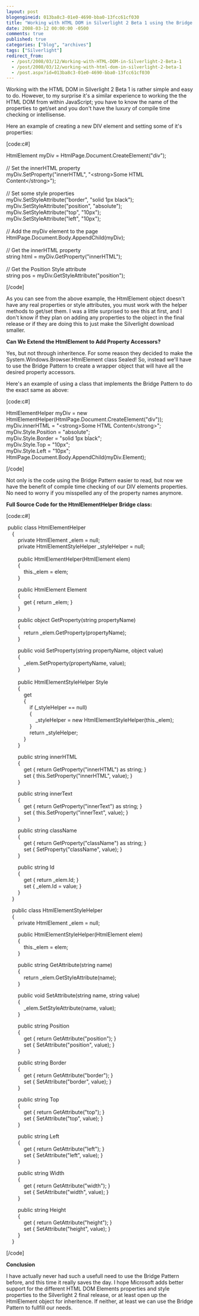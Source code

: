 ```yaml
---
layout: post
blogengineid: 013ba8c3-01e0-4690-bba0-13fcc61cf030
title: "Working with HTML DOM in Silverlight 2 Beta 1 using the Bridge Pattern"
date: 2008-03-12 00:00:00 -0500
comments: true
published: true
categories: ["blog", "archives"]
tags: ["Silverlight"]
redirect_from: 
  - /post/2008/03/12/Working-with-HTML-DOM-in-Silverlight-2-Beta-1
  - /post/2008/03/12/working-with-html-dom-in-silverlight-2-beta-1
  - /post.aspx?id=013ba8c3-01e0-4690-bba0-13fcc61cf030
---
```

<!-- more -->
<p>
Working with the HTML DOM in Silverlight 2 Beta 1 is rather simple and easy to do. However, to my surprise it&#39;s a similar experience to working the the HTML DOM from within JavaScript; you have to know the name of the properties to get/set and you don&#39;t have the luxury of compile time checking or intellisense. 
</p>
<p>
Here an example of creating a new DIV element and setting some of it&#39;s properties: 
</p>
<p>
[code:c#] 
</p>
<p>
HtmlElement myDiv = HtmlPage.Document.CreateElement(&quot;div&quot;);<br />
<br />
// Set the innerHTML property<br />
myDiv.SetProperty(&quot;innerHTML&quot;, &quot;&lt;strong&gt;Some HTML Content&lt;/strong&gt;&quot;);<br />
<br />
// Set some style properties<br />
myDiv.SetStyleAttribute(&quot;border&quot;, &quot;solid 1px black&quot;);<br />
myDiv.SetStyleAttribute(&quot;position&quot;, &quot;absolute&quot;);<br />
myDiv.SetStyleAttribute(&quot;top&quot;, &quot;10px&quot;);<br />
myDiv.SetStyleAttribute(&quot;left&quot;, &quot;10px&quot;);<br />
<br />
// Add the myDiv element to the page<br />
HtmlPage.Document.Body.AppendChild(myDiv);<br />
<br />
// Get the innerHTML property<br />
string html = myDiv.GetProperty(&quot;innerHTML&quot;);<br />
<br />
// Get the Position Style attribute<br />
string pos = myDiv.GetStyleAttribute(&quot;position&quot;); 
</p>
<p>
[/code] 
</p>
<p>
As you can see from the above example, the HtmlElement object doesn&#39;t have any real properties or style attributes, you must work with the helper methods to get/set them. I was a little surprised to see this at first, and I don&#39;t know if they plan on adding any properties to the object in the final release or if they are doing this to just make the Silverlight download smaller. 
</p>
<p>
<strong>Can We&nbsp;Extend the HtmlElement to Add Property Accessors?</strong> 
</p>
<p>
Yes, but not through inheritence. For some reason they decided to make the System.Windows.Browser.HtmlElement class Sealed! So, instead we&#39;ll have to use the Bridge Pattern to create a wrapper object that will have all the desired property accessors. 
</p>
<p>
Here&#39;s an example of using a class that implements the Bridge Pattern to do the exact same as above: 
</p>
<p>
[code:c#] 
</p>
<p>
HtmlElementHelper myDiv = new HtmlElementHelper(HtmlPage.Document.CreateElement(&quot;div&quot;));<br />
myDiv.innerHTML = &quot;&lt;strong&gt;Some HTML Content&lt;/strong&gt;&quot;;<br />
myDiv.Style.Position = &quot;absolute&quot;;<br />
myDiv.Style.Border = &quot;solid 1px black&quot;;<br />
myDiv.Style.Top = &quot;10px&quot;;<br />
myDiv.Style.Left = &quot;10px&quot;;<br />
HtmlPage.Document.Body.AppendChild(myDiv.Element); 
</p>
<p>
[/code] 
</p>
<p>
Not only is the code using the&nbsp;Bridge Pattern&nbsp;easier to read, but now we have the benefit of compile time checking of our DIV elements properties. No need to worry if you misspelled any of the property names anymore. 
</p>
<p>
<strong>Full Source Code for the HtmlElementHelper&nbsp;Bridge class:</strong> 
</p>
<p>
[code:c#] 
</p>
<p>
&nbsp;public class HtmlElementHelper<br />
&nbsp;&nbsp;&nbsp; {<br />
&nbsp;&nbsp;&nbsp;&nbsp;&nbsp;&nbsp;&nbsp; private HtmlElement _elem = null;<br />
&nbsp;&nbsp;&nbsp;&nbsp;&nbsp;&nbsp;&nbsp; private HtmlElementStyleHelper _styleHelper = null;<br />
&nbsp;&nbsp;&nbsp;&nbsp;&nbsp;&nbsp;&nbsp; <br />
&nbsp;&nbsp;&nbsp;&nbsp;&nbsp;&nbsp;&nbsp; public HtmlElementHelper(HtmlElement elem)<br />
&nbsp;&nbsp;&nbsp;&nbsp;&nbsp;&nbsp;&nbsp; {<br />
&nbsp;&nbsp;&nbsp;&nbsp;&nbsp;&nbsp;&nbsp;&nbsp;&nbsp;&nbsp;&nbsp; this._elem = elem;<br />
&nbsp;&nbsp;&nbsp;&nbsp;&nbsp;&nbsp;&nbsp; } 
</p>
<p>
&nbsp;&nbsp;&nbsp;&nbsp;&nbsp;&nbsp;&nbsp; public HtmlElement Element<br />
&nbsp;&nbsp;&nbsp;&nbsp;&nbsp;&nbsp;&nbsp; {<br />
&nbsp;&nbsp;&nbsp;&nbsp;&nbsp;&nbsp;&nbsp;&nbsp;&nbsp;&nbsp;&nbsp; get { return _elem; }<br />
&nbsp;&nbsp;&nbsp;&nbsp;&nbsp;&nbsp;&nbsp; } 
</p>
<p>
&nbsp;&nbsp;&nbsp;&nbsp;&nbsp;&nbsp;&nbsp; public object GetProperty(string propertyName)<br />
&nbsp;&nbsp;&nbsp;&nbsp;&nbsp;&nbsp;&nbsp; {<br />
&nbsp;&nbsp;&nbsp;&nbsp;&nbsp;&nbsp;&nbsp;&nbsp;&nbsp;&nbsp;&nbsp; return _elem.GetProperty(propertyName);<br />
&nbsp;&nbsp;&nbsp;&nbsp;&nbsp;&nbsp;&nbsp; } 
</p>
<p>
&nbsp;&nbsp;&nbsp;&nbsp;&nbsp;&nbsp;&nbsp; public void SetProperty(string propertyName, object value)<br />
&nbsp;&nbsp;&nbsp;&nbsp;&nbsp;&nbsp;&nbsp; {<br />
&nbsp;&nbsp;&nbsp;&nbsp;&nbsp;&nbsp;&nbsp;&nbsp;&nbsp;&nbsp;&nbsp; _elem.SetProperty(propertyName, value);<br />
&nbsp;&nbsp;&nbsp;&nbsp;&nbsp;&nbsp;&nbsp; }<br />
&nbsp;&nbsp;&nbsp;&nbsp;&nbsp;&nbsp;&nbsp; <br />
&nbsp;&nbsp;&nbsp;&nbsp;&nbsp;&nbsp;&nbsp; public HtmlElementStyleHelper Style<br />
&nbsp;&nbsp;&nbsp;&nbsp;&nbsp;&nbsp;&nbsp; {<br />
&nbsp;&nbsp;&nbsp;&nbsp;&nbsp;&nbsp;&nbsp;&nbsp;&nbsp;&nbsp;&nbsp; get<br />
&nbsp;&nbsp;&nbsp;&nbsp;&nbsp;&nbsp;&nbsp;&nbsp;&nbsp;&nbsp;&nbsp; {<br />
&nbsp;&nbsp;&nbsp;&nbsp;&nbsp;&nbsp;&nbsp;&nbsp;&nbsp;&nbsp;&nbsp;&nbsp;&nbsp;&nbsp;&nbsp; if (_styleHelper == null)<br />
&nbsp;&nbsp;&nbsp;&nbsp;&nbsp;&nbsp;&nbsp;&nbsp;&nbsp;&nbsp;&nbsp;&nbsp;&nbsp;&nbsp;&nbsp; {<br />
&nbsp;&nbsp;&nbsp;&nbsp;&nbsp;&nbsp;&nbsp;&nbsp;&nbsp;&nbsp;&nbsp;&nbsp;&nbsp;&nbsp;&nbsp;&nbsp;&nbsp;&nbsp;&nbsp; _styleHelper = new HtmlElementStyleHelper(this._elem);<br />
&nbsp;&nbsp;&nbsp;&nbsp;&nbsp;&nbsp;&nbsp;&nbsp;&nbsp;&nbsp;&nbsp;&nbsp;&nbsp;&nbsp;&nbsp; }<br />
&nbsp;&nbsp;&nbsp;&nbsp;&nbsp;&nbsp;&nbsp;&nbsp;&nbsp;&nbsp;&nbsp;&nbsp;&nbsp;&nbsp;&nbsp; return _styleHelper;<br />
&nbsp;&nbsp;&nbsp;&nbsp;&nbsp;&nbsp;&nbsp;&nbsp;&nbsp;&nbsp;&nbsp; }<br />
&nbsp;&nbsp;&nbsp;&nbsp;&nbsp;&nbsp;&nbsp; } 
</p>
<p>
&nbsp;&nbsp;&nbsp;&nbsp;&nbsp;&nbsp;&nbsp; public string innerHTML<br />
&nbsp;&nbsp;&nbsp;&nbsp;&nbsp;&nbsp;&nbsp; {<br />
&nbsp;&nbsp;&nbsp;&nbsp;&nbsp;&nbsp;&nbsp;&nbsp;&nbsp;&nbsp;&nbsp; get { return GetProperty(&quot;innerHTML&quot;) as string; }<br />
&nbsp;&nbsp;&nbsp;&nbsp;&nbsp;&nbsp;&nbsp;&nbsp;&nbsp;&nbsp;&nbsp; set { this.SetProperty(&quot;innerHTML&quot;, value); }<br />
&nbsp;&nbsp;&nbsp;&nbsp;&nbsp;&nbsp;&nbsp; } 
</p>
<p>
&nbsp;&nbsp;&nbsp;&nbsp;&nbsp;&nbsp;&nbsp; public string innerText<br />
&nbsp;&nbsp;&nbsp;&nbsp;&nbsp;&nbsp;&nbsp; {<br />
&nbsp;&nbsp;&nbsp;&nbsp;&nbsp;&nbsp;&nbsp;&nbsp;&nbsp;&nbsp;&nbsp; get { return GetProperty(&quot;innerText&quot;) as string; }<br />
&nbsp;&nbsp;&nbsp;&nbsp;&nbsp;&nbsp;&nbsp;&nbsp;&nbsp;&nbsp;&nbsp; set { this.SetProperty(&quot;innerText&quot;, value); }<br />
&nbsp;&nbsp;&nbsp;&nbsp;&nbsp;&nbsp;&nbsp; } 
</p>
<p>
&nbsp;&nbsp;&nbsp;&nbsp;&nbsp;&nbsp;&nbsp; public string className<br />
&nbsp;&nbsp;&nbsp;&nbsp;&nbsp;&nbsp;&nbsp; {<br />
&nbsp;&nbsp;&nbsp;&nbsp;&nbsp;&nbsp;&nbsp;&nbsp;&nbsp;&nbsp;&nbsp; get { return GetProperty(&quot;className&quot;) as string; }<br />
&nbsp;&nbsp;&nbsp;&nbsp;&nbsp;&nbsp;&nbsp;&nbsp;&nbsp;&nbsp;&nbsp; set { SetProperty(&quot;className&quot;, value); }<br />
&nbsp;&nbsp;&nbsp;&nbsp;&nbsp;&nbsp;&nbsp; } 
</p>
<p>
&nbsp;&nbsp;&nbsp;&nbsp;&nbsp;&nbsp;&nbsp; public string Id<br />
&nbsp;&nbsp;&nbsp;&nbsp;&nbsp;&nbsp;&nbsp; {<br />
&nbsp;&nbsp;&nbsp;&nbsp;&nbsp;&nbsp;&nbsp;&nbsp;&nbsp;&nbsp;&nbsp; get { return _elem.Id; }<br />
&nbsp;&nbsp;&nbsp;&nbsp;&nbsp;&nbsp;&nbsp;&nbsp;&nbsp;&nbsp;&nbsp; set { _elem.Id = value; }<br />
&nbsp;&nbsp;&nbsp;&nbsp;&nbsp;&nbsp;&nbsp; }<br />
&nbsp;&nbsp;&nbsp; } 
</p>
<p>
&nbsp;&nbsp;&nbsp; public class HtmlElementStyleHelper<br />
&nbsp;&nbsp;&nbsp; {<br />
&nbsp;&nbsp;&nbsp;&nbsp;&nbsp;&nbsp;&nbsp; private HtmlElement _elem = null; 
</p>
<p>
&nbsp;&nbsp;&nbsp;&nbsp;&nbsp;&nbsp;&nbsp; public HtmlElementStyleHelper(HtmlElement elem)<br />
&nbsp;&nbsp;&nbsp;&nbsp;&nbsp;&nbsp;&nbsp; {<br />
&nbsp;&nbsp;&nbsp;&nbsp;&nbsp;&nbsp;&nbsp;&nbsp;&nbsp;&nbsp;&nbsp; this._elem = elem;<br />
&nbsp;&nbsp;&nbsp;&nbsp;&nbsp;&nbsp;&nbsp; } 
</p>
<p>
&nbsp;&nbsp;&nbsp;&nbsp;&nbsp;&nbsp;&nbsp; public string GetAttribute(string name)<br />
&nbsp;&nbsp;&nbsp;&nbsp;&nbsp;&nbsp;&nbsp; {<br />
&nbsp;&nbsp;&nbsp;&nbsp;&nbsp;&nbsp;&nbsp;&nbsp;&nbsp;&nbsp;&nbsp; return _elem.GetStyleAttribute(name);<br />
&nbsp;&nbsp;&nbsp;&nbsp;&nbsp;&nbsp;&nbsp; } 
</p>
<p>
&nbsp;&nbsp;&nbsp;&nbsp;&nbsp;&nbsp;&nbsp; public void SetAttribute(string name, string value)<br />
&nbsp;&nbsp;&nbsp;&nbsp;&nbsp;&nbsp;&nbsp; {<br />
&nbsp;&nbsp;&nbsp;&nbsp;&nbsp;&nbsp;&nbsp;&nbsp;&nbsp;&nbsp;&nbsp; _elem.SetStyleAttribute(name, value);<br />
&nbsp;&nbsp;&nbsp;&nbsp;&nbsp;&nbsp;&nbsp; } 
</p>
<p>
&nbsp;&nbsp;&nbsp;&nbsp;&nbsp;&nbsp;&nbsp; public string Position<br />
&nbsp;&nbsp;&nbsp;&nbsp;&nbsp;&nbsp;&nbsp; {<br />
&nbsp;&nbsp;&nbsp;&nbsp;&nbsp;&nbsp;&nbsp;&nbsp;&nbsp;&nbsp;&nbsp; get { return GetAttribute(&quot;position&quot;); }<br />
&nbsp;&nbsp;&nbsp;&nbsp;&nbsp;&nbsp;&nbsp;&nbsp;&nbsp;&nbsp;&nbsp; set { SetAttribute(&quot;position&quot;, value); }<br />
&nbsp;&nbsp;&nbsp;&nbsp;&nbsp;&nbsp;&nbsp; } 
</p>
<p>
&nbsp;&nbsp;&nbsp;&nbsp;&nbsp;&nbsp;&nbsp; public string Border<br />
&nbsp;&nbsp;&nbsp;&nbsp;&nbsp;&nbsp;&nbsp; {<br />
&nbsp;&nbsp;&nbsp;&nbsp;&nbsp;&nbsp;&nbsp;&nbsp;&nbsp;&nbsp;&nbsp; get { return GetAttribute(&quot;border&quot;); }<br />
&nbsp;&nbsp;&nbsp;&nbsp;&nbsp;&nbsp;&nbsp;&nbsp;&nbsp;&nbsp;&nbsp; set { SetAttribute(&quot;border&quot;, value); }<br />
&nbsp;&nbsp;&nbsp;&nbsp;&nbsp;&nbsp;&nbsp; } 
</p>
<p>
&nbsp;&nbsp;&nbsp;&nbsp;&nbsp;&nbsp;&nbsp; public string Top<br />
&nbsp;&nbsp;&nbsp;&nbsp;&nbsp;&nbsp;&nbsp; {<br />
&nbsp;&nbsp;&nbsp;&nbsp;&nbsp;&nbsp;&nbsp;&nbsp;&nbsp;&nbsp;&nbsp; get { return GetAttribute(&quot;top&quot;); }<br />
&nbsp;&nbsp;&nbsp;&nbsp;&nbsp;&nbsp;&nbsp;&nbsp;&nbsp;&nbsp;&nbsp; set { SetAttribute(&quot;top&quot;, value); }<br />
&nbsp;&nbsp;&nbsp;&nbsp;&nbsp;&nbsp;&nbsp; } 
</p>
<p>
&nbsp;&nbsp;&nbsp;&nbsp;&nbsp;&nbsp;&nbsp; public string Left<br />
&nbsp;&nbsp;&nbsp;&nbsp;&nbsp;&nbsp;&nbsp; {<br />
&nbsp;&nbsp;&nbsp;&nbsp;&nbsp;&nbsp;&nbsp;&nbsp;&nbsp;&nbsp;&nbsp; get { return GetAttribute(&quot;left&quot;); }<br />
&nbsp;&nbsp;&nbsp;&nbsp;&nbsp;&nbsp;&nbsp;&nbsp;&nbsp;&nbsp;&nbsp; set { SetAttribute(&quot;left&quot;, value); }<br />
&nbsp;&nbsp;&nbsp;&nbsp;&nbsp;&nbsp;&nbsp; } 
</p>
<p>
&nbsp;&nbsp;&nbsp;&nbsp;&nbsp;&nbsp;&nbsp; public string Width<br />
&nbsp;&nbsp;&nbsp;&nbsp;&nbsp;&nbsp;&nbsp; {<br />
&nbsp;&nbsp;&nbsp;&nbsp;&nbsp;&nbsp;&nbsp;&nbsp;&nbsp;&nbsp;&nbsp; get { return GetAttribute(&quot;width&quot;); }<br />
&nbsp;&nbsp;&nbsp;&nbsp;&nbsp;&nbsp;&nbsp;&nbsp;&nbsp;&nbsp;&nbsp; set { SetAttribute(&quot;width&quot;, value); }<br />
&nbsp;&nbsp;&nbsp;&nbsp;&nbsp;&nbsp;&nbsp; } 
</p>
<p>
&nbsp;&nbsp;&nbsp;&nbsp;&nbsp;&nbsp;&nbsp; public string Height<br />
&nbsp;&nbsp;&nbsp;&nbsp;&nbsp;&nbsp;&nbsp; {<br />
&nbsp;&nbsp;&nbsp;&nbsp;&nbsp;&nbsp;&nbsp;&nbsp;&nbsp;&nbsp;&nbsp; get { return GetAttribute(&quot;height&quot;); }<br />
&nbsp;&nbsp;&nbsp;&nbsp;&nbsp;&nbsp;&nbsp;&nbsp;&nbsp;&nbsp;&nbsp; set { SetAttribute(&quot;height&quot;, value); }<br />
&nbsp;&nbsp;&nbsp;&nbsp;&nbsp;&nbsp;&nbsp; }<br />
&nbsp;&nbsp;&nbsp; } 
</p>
<p>
[/code] 
</p>
<p>
<strong>Conclusion</strong> 
</p>
<p>
I have actually never had such a usefull need to use the&nbsp;Bridge Pattern before, and this time it really saves the day. I hope Microsoft adds better support for the different HTML DOM Elements properties and style properties to the Silverlight 2 final release, or at least open up the HtmlElement object for inheritence. If neither, at least we can use the Bridge Pattern to fullfill our needs. 
</p>
